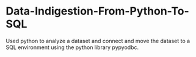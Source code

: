 # Data-Indigestion-From-Python-To-SQL
Used python to analyze a dataset and connect and move the dataset  to a SQL environment using the python library pypyodbc.
